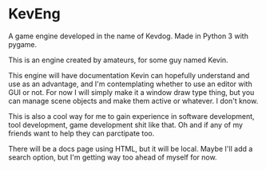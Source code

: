 # KevEng
A game engine developed in the name of Kevdog. Made in Python 3 with pygame.

This is an engine created by amateurs, for some guy named Kevin.

This engine will have documentation Kevin can hopefully understand and use as an advantage, and I'm contemplating whether to use an editor with GUI or not. For now
I will simply make it a window draw type thing, but you can manage scene objects and make them active or whatever. I don't know.

This is also a cool way for me to gain experience in software development, tool development, game development shit like that. Oh and if any of my friends want to help
they can parctipate too.

There will be a docs page using HTML, but it will be local. Maybe I'll add a search option, but I'm getting way too ahead of myself for now.
